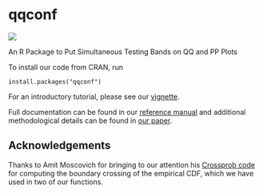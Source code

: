 # qqconf

![](https://cranlogs.r-pkg.org/badges/grand-total/qqconf?color=green)

An R Package to Put Simultaneous Testing Bands on QQ and PP Plots

To install our code from CRAN, run

```
install.packages("qqconf")
```

For an introductory tutorial, please see our [vignette](https://cloud.r-project.org/web/packages/qqconf/vignettes/qqconf_introduction.html).

Full documentation can be found in our [reference manual](https://cloud.r-project.org/web/packages/qqconf/qqconf.pdf) and additional methodological details can be found in [our paper](https://www.jstatsoft.org/article/view/v106i10).

## Acknowledgements

Thanks to Amit Moscovich for bringing to our attention his [Crossprob code](https://github.com/mosco/crossing-probability) for computing the boundary crossing of the empirical CDF, which we have used in two of our functions.
